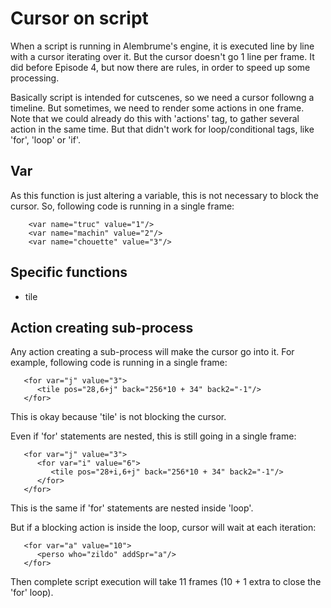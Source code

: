 # Cursor on script #

When a script is running in Alembrume's engine, it is executed line by line with a cursor iterating over it. But the cursor doesn't go 1 line per frame. It did before Episode 4, but now there are rules, in order to speed up some processing.

Basically script is intended for cutscenes, so we need a cursor followng a timeline. But sometimes, we need to render some actions in one frame. Note that we could already do this with 'actions' tag, to gather several action in the same time. But that didn't work for loop/conditional tags, like 'for', 'loop' or 'if'.

## Var ##

As this function is just altering a variable, this is not necessary to block the cursor. So, following code is running in a single frame:
```
    <var name="truc" value="1"/>
    <var name="machin" value="2"/>
    <var name="chouette" value="3"/>
```

## Specific functions ##

 * tile
 
## Action creating sub-process ##

Any action creating a sub-process will make the cursor go into it.
For example, following code is running in a single frame:
```
   <for var="j" value="3">
      <tile pos="28,6+j" back="256*10 + 34" back2="-1"/>
   </for>
```
This is okay because 'tile' is not blocking the cursor.

Even if 'for' statements are nested, this is still going in a single frame:
```
   <for var="j" value="3">
      <for var="i" value="6">
         <tile pos="28+i,6+j" back="256*10 + 34" back2="-1"/>
      </for>
   </for>
```
This is the same if 'for' statements are nested inside 'loop'.

But if a blocking action is inside the loop, cursor will wait at each iteration:
```
   <for var="a" value="10">
      <perso who="zildo" addSpr="a"/>
   </for>
```
Then complete script execution will take 11 frames (10 + 1 extra to close the 'for' loop).

